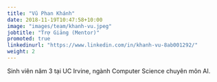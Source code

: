 ```yaml
---
title: "Vũ Phan Khánh"
date: 2018-11-19T10:47:58+10:00
image: "images/team/khanh-vu.jpeg"
jobtitle: "Trợ Giảng (Mentor)"
promoted: true
linkedinurl: "https://www.linkedin.com/in/khanh-vu-8ab001292/"
weight: 2
---
```


Sinh viên năm 3 tại UC Irvine, ngành Computer Science chuyên môn AI.       



